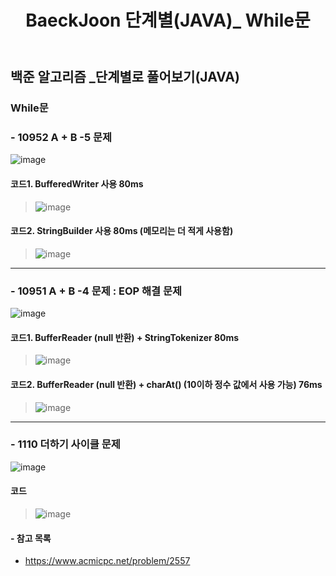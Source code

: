 ﻿---
title: "BaeckJoon 단계별(JAVA)_ While문"
excerpt: "10952, 10951, 1110"

categories: 
 - BaeckJoon 
tags: 
 - Algorithm
 - BaeckJoon 
last_modified_at: '2020-07-06 13:21:00 +0800'
toc: true
toc_sticky: true
toc_label: 목차
---
## 백준 알고리즘 _단계별로 풀어보기(JAVA)
### While문 
### - 10952 A + B -5 문제
![image](https://user-images.githubusercontent.com/66898243/86545335-274c3b00-bf69-11ea-9894-67608f6c870f.png)

#### 코드1. BufferedWriter 사용 80ms
>  ![image](https://user-images.githubusercontent.com/66898243/86546309-36ce8280-bf6f-11ea-846d-769f1ee494f0.png)

#### 코드2. StringBuilder 사용 80ms (메모리는 더 적게 사용함)
>  ![image](https://user-images.githubusercontent.com/66898243/86546287-1c94a480-bf6f-11ea-8c34-209a3c2f03af.png)

***
### - 10951 A + B -4 문제 : EOP 해결 문제
![image](https://user-images.githubusercontent.com/66898243/86545348-3df29200-bf69-11ea-9738-569954206e42.png)

#### 코드1. BufferReader (null 반환) + StringTokenizer 80ms
>  ![image](https://user-images.githubusercontent.com/66898243/86548426-4225ac00-bf77-11ea-8848-41b2817b606b.png)

#### 코드2.  BufferReader (null 반환) + charAt() (10이하 정수 값에서 사용 가능) 76ms
>  ![image](https://user-images.githubusercontent.com/66898243/86548516-a9436080-bf77-11ea-95cd-641d2d3cf42e.png)

***
### - 1110 더하기 사이클 문제
![image](https://user-images.githubusercontent.com/66898243/86545359-5367bc00-bf69-11ea-9ccf-812be7a5d1ed.png)

#### 코드 
>  ![image](https://user-images.githubusercontent.com/66898243/86556288-d995f980-bf8d-11ea-9b90-a9cd59d978f4.png)


#### - 참고 목록
- https://www.acmicpc.net/problem/2557